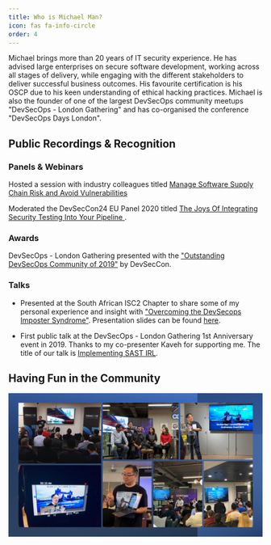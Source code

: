 ```yaml
---
title: Who is Michael Man?
icon: fas fa-info-circle
order: 4
---
```


Michael brings more than 20 years of IT security experience. He has advised large enterprises on secure software development, working across all stages of delivery, while engaging with the different stakeholders to deliver successful business outcomes. His favourite certification is his OSCP due to his keen understanding of ethical hacking practices. Michael is also the founder of one of the largest DevSecOps community meetups "DevSecOps - London Gathering" and has co-organised the conference "DevSecOps Days London".

## Public Recordings & Recognition  
### Panels & Webinars

Hosted a session with industry colleagues titled [Manage Software Supply Chain Risk and Avoid Vulnerabilities](https://www.brighttalk.com/webcast/12807/503709)

Moderated the DevSecCon24 EU Panel 2020 titled [The Joys Of Integrating Security Testing Into Your Pipeline ](https://youtu.be/rSGFpAU4RwU).
### Awards  
DevSecOps - London Gathering presented with the ["Outstanding DevSecOps Community of 2019"](https://www.devseccon.com/blog/devsecops-leadership-awards-winners) by DevSecCon.
### Talks  
* Presented at the South African ISC2 Chapter to share some of my personal experience and insight with ["Overcoming the DevSecops Imposter Syndrome"](https://www.eventbrite.com/e/isc2-chapter-event-overcoming-the-devsecops-imposter-syndrome-tickets-383613788167).  Presentation slides can be found [here](https://github.com/DSOTraining/dsotraining.github.io/tree/main/assets/talks/OvercomingTheDevSecOpsImposterSyndrome_July2022.pdf).


* First public talk at the DevSecOps - London Gathering 1st Anniversary event in 2019. Thanks to my co-presenter Kaveh for supporting me. The title of our talk is [Implementing SAST IRL](https://youtu.be/SQJ9HsjC9qM).

## Having Fun in the Community
![DSO-LG Playback](/assets/DSOLGSept2022.gif)
